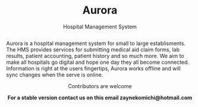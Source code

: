 
<div align="center" id="Header">
  <h1>Aurora</h1>
  <p>Hospital Management System</p>
</div>
<img/>
<div>
  <p>Aurora is a hospital management system for small to large establisments. The HMS provides services for submitting medical aid claim forms, lab results, patient accounting, patient history and so much more. We aim to make all hospitals go digital and hope one day they all become connected. Information is right at the users fingertips, Aurora works offline and will sync changes when the serve is online.</p>
</div>
<div align="center">
  <p>Contributors are welcome</p>
  <b>For a stable version contact us on this email zaynekomichi@hotmail.com</b>
</div>
